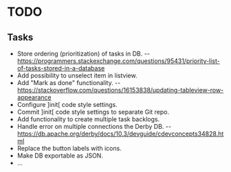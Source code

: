 TODO
====

Tasks
-----

- Store ordering (prioritization) of tasks in DB.
-- https://programmers.stackexchange.com/questions/95431/priority-list-of-tasks-stored-in-a-database
- Add possibility to unselect item in listview.
- Add "Mark as done" functionality.
-- https://stackoverflow.com/questions/16153838/updating-tableview-row-appearance
- Configure ]init[ code style settings.
- Commit ]init[ code style settings to separate Git repo.
- Add functionality to create multiple task backlogs.
- Handle error on multiple connections the Derby DB.
-- https://db.apache.org/derby/docs/10.3/devguide/cdevconcepts34828.html
- Replace the button labels with icons.
- Make DB exportable as JSON.
- ...